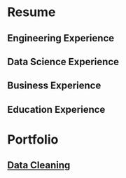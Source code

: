# Resume

## Engineering Experience


## Data Science Experience


## Business Experience


## Education Experience



# Portfolio
## [Data Cleaning](./data/cleaning)
